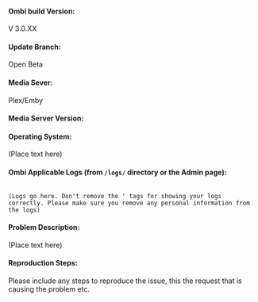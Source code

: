 <!--- 

!! Please use the Support / bug report template, otherwise we will close the Github issue !!

Version 2.X is not supported anymore. Please don't open a issue for the 2.x version.
See https://github.com/tidusjar/Ombi/issues/1455 for more information.

(Pleas submit a feature request over here: http://feathub.com/tidusjar/Ombi) 


--->

#### Ombi build Version:

V 3.0.XX

#### Update Branch:

Open Beta

#### Media Sever:

Plex/Emby

#### Media Server Version:

<!-- If appropriate --->

#### Operating System:

(Place text here)


#### Ombi Applicable Logs (from `/logs/` directory or the Admin page):

```

(Logs go here. Don't remove the ' tags for showing your logs correctly. Please make sure you remove any personal information from the logs)

```

#### Problem Description:

(Place text here)

#### Reproduction Steps:

Please include any steps to reproduce the issue, this the request that is causing the problem etc.
